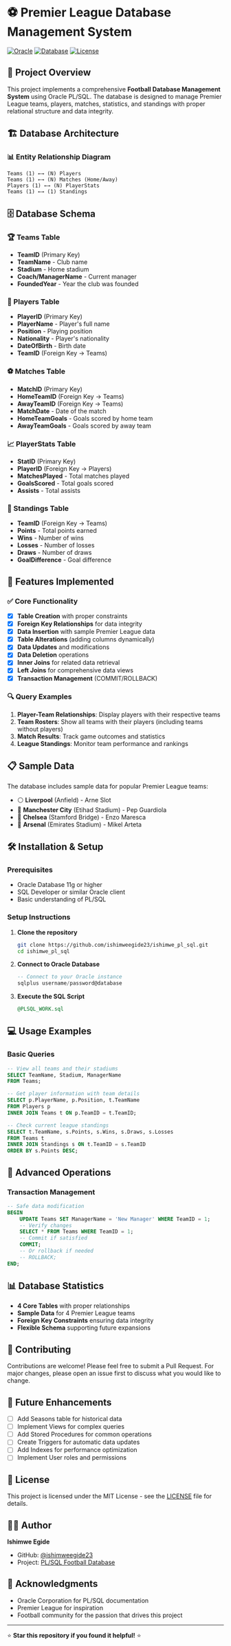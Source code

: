 # ⚽ Premier League Database Management System

[![Oracle](https://img.shields.io/badge/Oracle-PL%2FSQL-red?style=for-the-badge&logo=oracle&logoColor=white)](https://www.oracle.com/)
[![Database](https://img.shields.io/badge/Database-Relational-blue?style=for-the-badge&logo=database&logoColor=white)](https://github.com/ishimweegide23/ishimwe_pl_sql)
[![License](https://img.shields.io/badge/License-MIT-green?style=for-the-badge)](LICENSE)

## 📖 Project Overview

This project implements a comprehensive **Football Database Management System** using Oracle PL/SQL. The database is designed to manage Premier League teams, players, matches, statistics, and standings with proper relational structure and data integrity.

## 🏗️ Database Architecture

### 📊 Entity Relationship Diagram
```
Teams (1) ←→ (N) Players
Teams (1) ←→ (N) Matches (Home/Away)
Players (1) ←→ (N) PlayerStats
Teams (1) ←→ (1) Standings
```

## 🗄️ Database Schema

### 🏆 Teams Table
- **TeamID** (Primary Key)
- **TeamName** - Club name
- **Stadium** - Home stadium
- **Coach/ManagerName** - Current manager
- **FoundedYear** - Year the club was founded

### 👥 Players Table
- **PlayerID** (Primary Key)
- **PlayerName** - Player's full name
- **Position** - Playing position
- **Nationality** - Player's nationality
- **DateOfBirth** - Birth date
- **TeamID** (Foreign Key → Teams)

### ⚽ Matches Table
- **MatchID** (Primary Key)
- **HomeTeamID** (Foreign Key → Teams)
- **AwayTeamID** (Foreign Key → Teams)
- **MatchDate** - Date of the match
- **HomeTeamGoals** - Goals scored by home team
- **AwayTeamGoals** - Goals scored by away team

### 📈 PlayerStats Table
- **StatID** (Primary Key)
- **PlayerID** (Foreign Key → Players)
- **MatchesPlayed** - Total matches played
- **GoalsScored** - Total goals scored
- **Assists** - Total assists

### 🏅 Standings Table
- **TeamID** (Foreign Key → Teams)
- **Points** - Total points earned
- **Wins** - Number of wins
- **Losses** - Number of losses
- **Draws** - Number of draws
- **GoalDifference** - Goal difference

## 🚀 Features Implemented

### ✅ Core Functionality
- [x] **Table Creation** with proper constraints
- [x] **Foreign Key Relationships** for data integrity
- [x] **Data Insertion** with sample Premier League data
- [x] **Table Alterations** (adding columns dynamically)
- [x] **Data Updates** and modifications
- [x] **Data Deletion** operations
- [x] **Inner Joins** for related data retrieval
- [x] **Left Joins** for comprehensive data views
- [x] **Transaction Management** (COMMIT/ROLLBACK)

### 🔍 Query Examples
1. **Player-Team Relationships**: Display players with their respective teams
2. **Team Rosters**: Show all teams with their players (including teams without players)
3. **Match Results**: Track game outcomes and statistics
4. **League Standings**: Monitor team performance and rankings

## 📋 Sample Data

The database includes sample data for popular Premier League teams:
- ⚪ **Liverpool** (Anfield) - Arne Slot
- 🔵 **Manchester City** (Etihad Stadium) - Pep Guardiola
- 🔵 **Chelsea** (Stamford Bridge) - Enzo Maresca
- 🔴 **Arsenal** (Emirates Stadium) - Mikel Arteta

## 🛠️ Installation & Setup

### Prerequisites
- Oracle Database 11g or higher
- SQL Developer or similar Oracle client
- Basic understanding of PL/SQL

### Setup Instructions
1. **Clone the repository**
   ```bash
   git clone https://github.com/ishimweegide23/ishimwe_pl_sql.git
   cd ishimwe_pl_sql
   ```

2. **Connect to Oracle Database**
   ```sql
   -- Connect to your Oracle instance
   sqlplus username/password@database
   ```

3. **Execute the SQL Script**
   ```sql
   @PLSQL_WORK.sql
   ```

## 💻 Usage Examples

### Basic Queries
```sql
-- View all teams and their stadiums
SELECT TeamName, Stadium, ManagerName 
FROM Teams;

-- Get player information with team details
SELECT p.PlayerName, p.Position, t.TeamName
FROM Players p
INNER JOIN Teams t ON p.TeamID = t.TeamID;

-- Check current league standings
SELECT t.TeamName, s.Points, s.Wins, s.Draws, s.Losses
FROM Teams t
INNER JOIN Standings s ON t.TeamID = s.TeamID
ORDER BY s.Points DESC;
```

## 🔧 Advanced Operations

### Transaction Management
```sql
-- Safe data modification
BEGIN
    UPDATE Teams SET ManagerName = 'New Manager' WHERE TeamID = 1;
    -- Verify changes
    SELECT * FROM Teams WHERE TeamID = 1;
    -- Commit if satisfied
    COMMIT;
    -- Or rollback if needed
    -- ROLLBACK;
END;
```

## 📊 Database Statistics

- **4 Core Tables** with proper relationships
- **Sample Data** for 4 Premier League teams
- **Foreign Key Constraints** ensuring data integrity
- **Flexible Schema** supporting future expansions

## 🤝 Contributing

Contributions are welcome! Please feel free to submit a Pull Request. For major changes, please open an issue first to discuss what you would like to change.

## 📝 Future Enhancements

- [ ] Add Seasons table for historical data
- [ ] Implement Views for complex queries
- [ ] Add Stored Procedures for common operations
- [ ] Create Triggers for automatic data updates
- [ ] Add Indexes for performance optimization
- [ ] Implement User roles and permissions

## 📄 License

This project is licensed under the MIT License - see the [LICENSE](LICENSE) file for details.

## 👨‍💻 Author

**Ishimwe Egide**
- GitHub: [@ishimweegide23](https://github.com/ishimweegide23)
- Project: [PL/SQL Football Database](https://github.com/ishimweegide23/ishimwe_pl_sql)

## 🙏 Acknowledgments

- Oracle Corporation for PL/SQL documentation
- Premier League for inspiration
- Football community for the passion that drives this project

---

⭐ **Star this repository if you found it helpful!** ⭐
